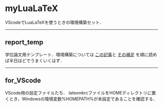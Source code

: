 # myLuaLaTeX

VScodeでLuaLaTeXを使うときの環境構築セット．

---

## report_temp

学位論文用テンプレート．環境構築については
[この記事](https://qiita.com/passive-radio/items/623c9a35e86b6666b89e)と
[その補足](https://everykalax.hateblo.jp/entry/2023/05/05/023807)
を順に読めば半日ほどでうまくいくはず．

---

## for_VScode

VScode用の設定ファイルたち．
latexmkrcファイルをHOMEディレクトリに置くとき，Windowsの環境変数%HOMEPATH%が未設定であることを確認する．
